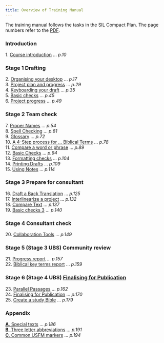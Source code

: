 ```yaml
---
title: Overview of Training Manual
---
```


The training manual follows the tasks in the SIL Compact Plan. The page numbers refer to the [PDF](pathname:///img/Ptx-man-en-9.3.pdf).

### Introduction

1\. [Course introduction](1.Intro.md) ... *p.10*

### Stage 1 Drafting

2\. [Organising your desktop](02-Stage-1/2.OD.md) ... *p.17*   
3\. [Project plan and progress](02-Stage-1/3.PP1.md) ... *p.29*  
4\. [Keyboarding your draft](02-Stage-1/4.KD.md) ... *p.35*  
5\. [Basic checks](02-Stage-1/5.BC1.md) ... *p.45*   
6\. [Project progress](02-Stage-1/6.PP2.md) ... *p.49*

### Stage 2 Team check

7\. [Proper Names](03-Stage-2/7.PN.md) ... *p.54*  
8\. [Spell Checking](03-Stage-2/8.SP.md) ... *p.61*  
9\. [Glossary](03-Stage-2/9.GL.md) ... *p.72*  
10\. [A 4-Step process for ... Biblical Terms](03-Stage-2/10.BT.md) ... *p.78*  
11\. [Compare a word or phrase](03-Stage-2/11.MP.md) ... *p.89*  
12\. [Basic Checks](03-Stage-2/12.BC2.md) ... *p.94*  
13\. [Formatting checks](03-Stage-2/13.FC.md) ... *p.104*  
14\. [Printing Drafts](03-Stage-2/14.PD.md) ... *p.109*  
15\. [Using Notes](03-Stage-2/15.UN.md) ... *p.114*

### Stage 3 Prepare for consultant

16\. [Draft a Back Translation](04-Stage-3/16.BT1.md) ... *p.125*  
17\. [Interlinearize a project](04-Stage-3/17.BT2.md) ... *p.132*  
18\. [Compare Text](04-Stage-3/18.CT.md) ... *p.137*  
19\. [Basic checks 3](04-Stage-3/19.BC3.md) ... *p.140*

### Stage 4 Consultant check

20\. [Collaboration Tools](05-Stage-4/20.Collaboration-tools.md) ... *p.149*

### Stage 5 (Stage 3 UBS) Community review

 21\.  [Progress report](06-Stage-5/21.PPR.md) ... *p.157*  
22\.  [Biblical key terms report](06-Stage-5/22.BTR.md) ... *p.159*

### Stage 6 (Stage 4 UBS) [Finalising for Publication](07-Stage-6/00-Stage-6.md)

 23\.  [Parallel Passages](07-Stage-6/23.PP.md) ... *p.162*  
24\.  [Finalising for Publication](07-Stage-6/24.FFP.md) ... *p.170*  
25\.  [Create a study Bible](07-Stage-6/25.StudyBibles.md) ... *p.179*


### Appendix

 [**A**. Special texts](08-Appendix/A.st.md) ... *p.186*  
[**B**. Three letter abbreviations](08-Appendix/B.3l.md) ... *p.191*  
[**C**. Common USFM markers](08-Appendix/C.USFM.md) ... *p.194* 
 
